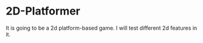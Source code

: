 # 2D-Platformer
It is going to be a 2d platform-based game. I will test different 2d features in it.
